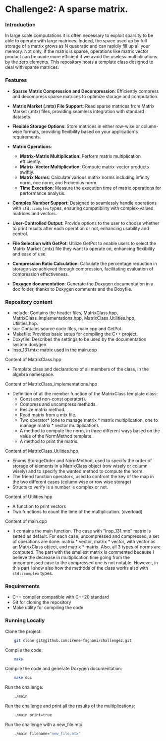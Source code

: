 # Challenge2: A sparse matrix.

### Introduction
In large scale computations it is often necessary to exploit sparsity to be able to operate with large matrices. Indeed, the space used up by full storage of a matrix grows as N quadratic and can rapidly fill up all your memory. Not only, if the matrix is sparse, operations like matrix vector product can be made more efficient if we avoid the useless multiplications by the zero elements. This repository hosts a template class designed to deal with sparse matrices.

### Features

- **Sparse Matrix Compression and Decompression**: Efficiently compress and decompress sparse matrices to optimize storage and computation.

- **Matrix Market (.mtx) File Support**: Read sparse matrices from Matrix Market (.mtx) files, providing seamless integration with standard datasets.

- **Flexible Storage Options**: Store matrices in either row-wise or column-wise formats, providing flexibility based on your application's requirements.

- **Matrix Operations**:
  - **Matrix-Matrix Multiplication**: Perform matrix multiplication efficiently.
  - **Matrix-Vector Multiplication**: Compute matrix-vector products swiftly.
  - **Matrix Norms**: Calculate various matrix norms including infinity norm, one norm, and Frobenius norm.
  - **Time Execution**: Measure the execution time of matrix operations for performance analysis.

- **Complex Number Support**: Designed to seamlessly handle operations with `std::complex` types, ensuring compatibility with complex-valued matrices and vectors.

- **User-Controlled Output**: Provide options to the user to choose whether to print results after each operation or not, enhancing usability and control.

- **File Selection with GetPot**: Utilize GetPot to enable users to select the Matrix Market (.mtx) file they want to operate on, enhancing flexibility and ease of use.

- **Compression Ratio Calculation**: Calculate the percentage reduction in storage size achieved through compression, facilitating evaluation of compression effectiveness.

- **Doxygen documentation**: Generate the Doxygen documentation in a doc folder, thanks to Doxygen comments and the Doxyfile.

### Repository content
+ include: Contains the header files, MatrixClass.hpp, MatrixClass_implementations.hpp, MatrixClass_Utilities.hpp, Utilities.hpp.
+ src: Contains source code files, main.cpp and GetPot.
+ Makefile: Provides basic setup for compiling the C++ project.
+ Doxyfile: Describes the settings to be used by the documentation system doxygen.
+ lnsp_131.mtx: matrix used in the main.cpp


Content of MatrixClass.hpp

+ Template class and declarations of all members of the class, in the algebra namespace.


Content of MatrixClass_implementations.hpp

+ Definition of all the member function of the MatrixClass template class:
    - Const and non-const operator().
    - Compress and uncompress methods.
    - Resize matrix method.
    - Read matrix from a mtx file.
    - Two operator* (one to manage matrix * matrix multiplication, one to manage matrix * vector multiplication).
    - A method to compute the norm, in three different ways based on the value of the NormMethod template.
    - A method to print the matrix.


Content of MatrixClass_Utilities.hpp

+ Enums StorageOrder and NormMethod, used to specify the order of storage of elements in a MatrixClass object (row wisely or column wisely) and to specify the wanted method to compute the norm.
+ The friend function operator<, used to confront the key of the map in the two different cases (column wise or row wise storage)
+ Structs to verify is a number is complex or not.

Content of Utilities.hpp
+ A function to print vectors
+ Two functions to count the time of the multiplication. (overload)

Content of main.cpp
+ It contains the main function. The case with "lnsp_131.mtx" matrix is setted as default. For each case, uncompressed and compressed, a set of operations are done: matrix * vector, matrix * vector, with vector as an MatrixClass object, and matrix * matrix. Also, all 3 types of norms are computed. The part with the smallest matrix is ​​commented because I believe the decrease in multiplication time going from the uncompressed case to the compressed one is not notable. However, in this part I show also how the methods of the class works also with `std::complex` types.

### Requirements
+ C++ compiler compatible with C++20 standard
+ Git for cloning the repository
+ Make utility for compiling the code

### Running Locally

Clone the project:
```bash
    git clone git@github.com:irene-fagnani/challenge2.git
```
Compile the code:
```bash
    make
```

Compile the code and generate Doxygen documentation:
```bash
    make doc
```

Run the challenge:
```bash
    ./main
```

Run the challenge and print all the results of the multiplications:
```bash
    ./main print=true
```

Run the challenge with a new_file.mtx
```bash
    ./main filename="new_file.mtx"
```

